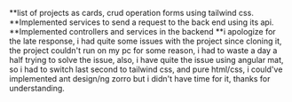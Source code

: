 **list of projects as cards, crud operation forms using tailwind css.
**Implemented services to send a request to the back end using its api.
**Implemented controllers and services in the backend
**i apologize for the late response, i had quite some issues with the project since cloning it, the project couldn't run on my pc for some reason, i had to waste a day a half trying to solve the issue, also, i have quite the issue using angular mat, so i had to switch last second to tailwind css, and pure html/css, i could've implemented ant design/ng zorro but i didn't have time for it, thanks for understanding.
